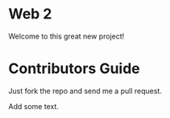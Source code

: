 Web 2
=====

Welcome to this great new project!

Contributors Guide
==================

Just fork the repo and send me a pull request.

Add some text.
